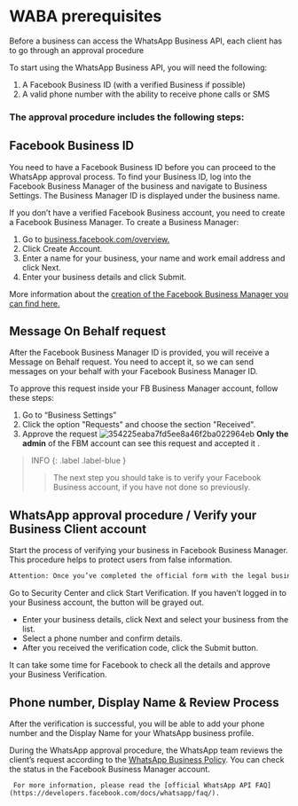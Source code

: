 # WABA prerequisites
Before a business can access the WhatsApp Business API, each client has to go through an approval procedure

To start using the WhatsApp Business API, you will need the following:
1. A Facebook Business ID (with a verified Business if possible)
2. A valid phone number with the ability to receive phone calls or SMS


### The approval procedure includes the following steps:

## Facebook Business ID
You need to have a Facebook Business ID before you can proceed to the WhatsApp approval process. To find your Business ID, log into the Facebook Business Manager of the business and navigate to Business Settings. The Business Manager ID is displayed under the business name. 

If you don’t have a verified Facebook Business account, you need to create a Facebook Business Manager. To create a Business Manager:
1. Go to [business.facebook.com/overview.](https://business.facebook.com/overview)
2. Click Create Account.
3. Enter a name for your business, your name and work email address and click Next.
4. Enter your business details and click Submit.

More information about the [creation of the Facebook Business Manager you can find here.](https://www.facebook.com/business/help/1710077379203657)

## Message On Behalf request

After the Facebook Business Manager ID is provided, you will receive a Message on Behalf request. You need to accept it, so we can send messages on your behalf with your Facebook Business Manager ID.

To approve this request inside your FB Business Manager account, follow these steps:
1. Go to “Business Settings”
2. Click the option "Requests" and choose the section "Received".
3. Approve the request
![354225eaba7fd5ee8a46f2ba022964eb](https://user-images.githubusercontent.com/5462166/134468397-269b7e95-69df-40d3-93a4-d11c82f44e15.png)
**Only the admin** of the FBM account can see this request and accepted it .


 > INFO
  {: .label .label-blue }
 > >  The next step you should take is to verify your Facebook Business account, if you have not done so previously.


## WhatsApp approval procedure / Verify your Business Client account
Start the process of verifying your business in Facebook Business Manager. This procedure helps to protect users from false information.
```alert
Attention: Once you’ve completed the official form with the legal business details, you won’t be able to change them.
```
Go to Security Center and click Start Verification. If you haven’t logged in to your Business account, the button will be grayed out.
- Enter your business details, click Next and select your business from the list.
- Select a phone number and confirm details.
- After you received the verification code, click the Submit button.

It can take some time for Facebook to check all the details and approve your Business Verification.

## Phone number, Display Name & Review Process
After the verification is successful, you will be able to add your phone number and the Display Name for your WhatsApp business profile.

During the WhatsApp approval procedure, the WhatsApp team reviews the client’s request according to the [WhatsApp Business Policy](https://www.whatsapp.com/legal/business-policy/). You can check the status in the Facebook Business Manager account.

```info
 For more information, please read the [official WhatsApp API FAQ](https://developers.facebook.com/docs/whatsapp/faq/).
```

